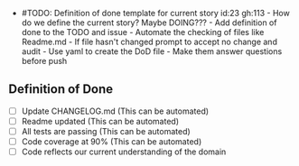 -  #TODO: Definition of done template for current story id:23 gh:113
         - How do we define the current story?  Maybe DOING???
         - Add definition of done to the TODO and issue
         - Automate the checking of files like Readme.md
         - If file hasn't changed prompt to accept no change and audit
         - Use yaml to create the DoD file
         - Make them answer questions before push

Definition of Done
----
- [ ] Update CHANGELOG.md (This can be automated)
- [ ] Readme updated (This can be automated)
- [ ] All tests are passing (This can be automated)
- [ ] Code coverage at 90% (This can be automated)
- [ ] Code reflects our current understanding of the domain
